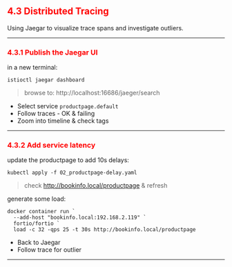 ## <font color='red'> 4.3 Distributed Tracing </font>
Using Jaegar to visualize trace spans and investigate outliers.

---

### <font color='red'> 4.3.1 Publish the Jaegar UI </font>
in a new terminal:
```
istioctl jaegar dashboard
```
> browse to: http://localhost:16686/jaeger/search 

- Select service `productpage.default`
- Follow traces - OK & failing
- Zoom into timeline & check tags

---

### <font color='red'> 4.3.2 Add service latency </font>
update the productpage to add 10s delays:
```
kubectl apply -f 02_productpage-delay.yaml
```
> check http://bookinfo.local/productpage & refresh

generate some load:

```
docker container run `
  --add-host "bookinfo.local:192.168.2.119" `
  fortio/fortio `
  load -c 32 -qps 25 -t 30s http://bookinfo.local/productpage
```
- Back to Jaegar
- Follow trace for outlier

---